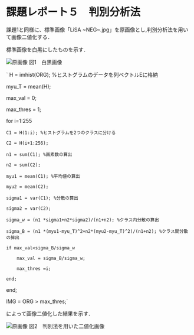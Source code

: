 # 課題レポート５　判別分析法

課題1と同様に、標準画像「LiSA ~NEG~.jpg」を原画像とし,判別分析法を用いて画像二値化する．

標準画像を白黒にしたものを示す．

![原画像](https://github.com/ItsukiTakemura/image_processing/blob/master/image/?raw=true)
図1　白黒画像


`
H = imhist(ORG); %ヒストグラムのデータを列ベクトルEに格納

myu_T = mean(H);

max_val = 0;

max_thres = 1;

for i=1:255

    C1 = H(1:i); %ヒストグラムを2つのクラスに分ける

    C2 = H(i+1:256);

    n1 = sum(C1); %画素数の算出

    n2 = sum(C2);

    myu1 = mean(C1); %平均値の算出

    myu2 = mean(C2);

    sigma1 = var(C1); %分散の算出

    sigma2 = var(C2);

    sigma_w = (n1 *sigma1+n2*sigma2)/(n1+n2); %クラス内分散の算出

    sigma_B = (n1 *(myu1-myu_T)^2+n2*(myu2-myu_T)^2)/(n1+n2); %クラス間分散の算出

    if max_val<sigma_B/sigma_w

        max_val = sigma_B/sigma_w;

        max_thres =i;

    end;

end;


IMG = ORG > max_thres;`

によって画像二値化した結果を示す．

![原画像](https://github.com/ItsukiTakemura/image_processing/blob/master/image/?raw=true)
図2　判別法を用いた二値化画像



